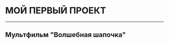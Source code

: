 # МОЙ ПЕРВЫЙ ПРОЕКТ
---------------------------------------------
## Мультфильм **"Волшебная шапочка"**
